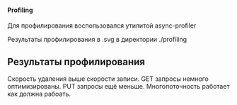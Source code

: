 #### Profiling

Для профилирования воспользовался утилитой async-profiler

Результаты профилирования в .svg в директории ./profiling

## Результаты профилирования

Скорость удаления выше скорости записи. GET запросы немного оптимизированы.
PUT запросы ещё меньше. Многопоточность работает как должна рабоать.

